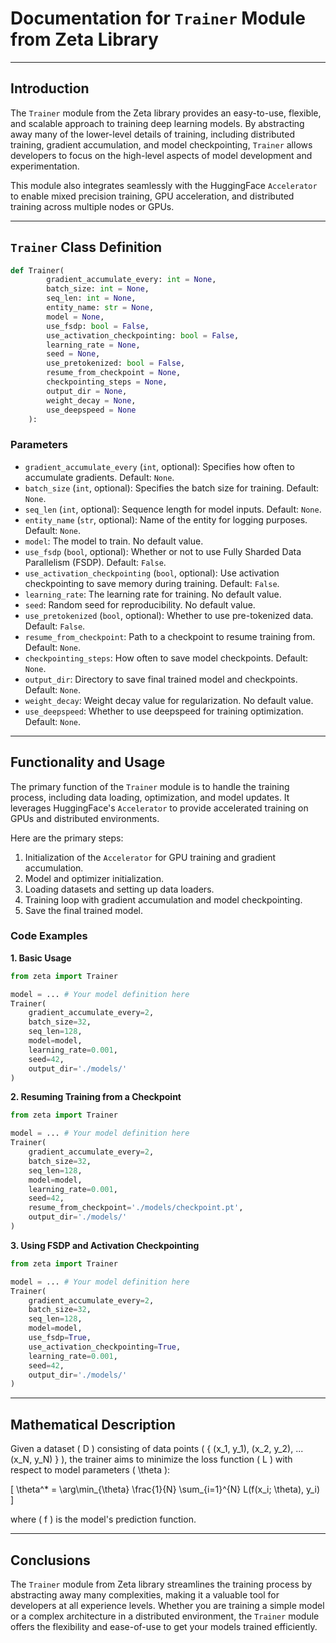 # Documentation for `Trainer` Module from Zeta Library

---

## Introduction

The `Trainer` module from the Zeta library provides an easy-to-use, flexible, and scalable approach to training deep learning models. By abstracting away many of the lower-level details of training, including distributed training, gradient accumulation, and model checkpointing, `Trainer` allows developers to focus on the high-level aspects of model development and experimentation.

This module also integrates seamlessly with the HuggingFace `Accelerator` to enable mixed precision training, GPU acceleration, and distributed training across multiple nodes or GPUs.

---

## `Trainer` Class Definition

```python
def Trainer(
        gradient_accumulate_every: int = None, 
        batch_size: int = None, 
        seq_len: int = None,
        entity_name: str = None,
        model = None,
        use_fsdp: bool = False,
        use_activation_checkpointing: bool = False,
        learning_rate = None,
        seed = None,
        use_pretokenized: bool = False,
        resume_from_checkpoint = None,
        checkpointing_steps = None,
        output_dir = None,
        weight_decay = None,
        use_deepspeed = None
    ):
```

### Parameters

- `gradient_accumulate_every` (`int`, optional): Specifies how often to accumulate gradients. Default: `None`.
- `batch_size` (`int`, optional): Specifies the batch size for training. Default: `None`.
- `seq_len` (`int`, optional): Sequence length for model inputs. Default: `None`.
- `entity_name` (`str`, optional): Name of the entity for logging purposes. Default: `None`.
- `model`: The model to train. No default value.
- `use_fsdp` (`bool`, optional): Whether or not to use Fully Sharded Data Parallelism (FSDP). Default: `False`.
- `use_activation_checkpointing` (`bool`, optional): Use activation checkpointing to save memory during training. Default: `False`.
- `learning_rate`: The learning rate for training. No default value.
- `seed`: Random seed for reproducibility. No default value.
- `use_pretokenized` (`bool`, optional): Whether to use pre-tokenized data. Default: `False`.
- `resume_from_checkpoint`: Path to a checkpoint to resume training from. Default: `None`.
- `checkpointing_steps`: How often to save model checkpoints. Default: `None`.
- `output_dir`: Directory to save final trained model and checkpoints. Default: `None`.
- `weight_decay`: Weight decay value for regularization. No default value.
- `use_deepspeed`: Whether to use deepspeed for training optimization. Default: `None`.

---

## Functionality and Usage

The primary function of the `Trainer` module is to handle the training process, including data loading, optimization, and model updates. It leverages HuggingFace's `Accelerator` to provide accelerated training on GPUs and distributed environments.

Here are the primary steps:

1. Initialization of the `Accelerator` for GPU training and gradient accumulation.
2. Model and optimizer initialization.
3. Loading datasets and setting up data loaders.
4. Training loop with gradient accumulation and model checkpointing.
5. Save the final trained model.

### Code Examples

**1. Basic Usage**

```python
from zeta import Trainer

model = ... # Your model definition here
Trainer(
    gradient_accumulate_every=2,
    batch_size=32,
    seq_len=128,
    model=model,
    learning_rate=0.001,
    seed=42,
    output_dir='./models/'
)
```

**2. Resuming Training from a Checkpoint**

```python
from zeta import Trainer

model = ... # Your model definition here
Trainer(
    gradient_accumulate_every=2,
    batch_size=32,
    seq_len=128,
    model=model,
    learning_rate=0.001,
    seed=42,
    resume_from_checkpoint='./models/checkpoint.pt',
    output_dir='./models/'
)
```

**3. Using FSDP and Activation Checkpointing**

```python
from zeta import Trainer

model = ... # Your model definition here
Trainer(
    gradient_accumulate_every=2,
    batch_size=32,
    seq_len=128,
    model=model,
    use_fsdp=True,
    use_activation_checkpointing=True,
    learning_rate=0.001,
    seed=42,
    output_dir='./models/'
)
```

---

## Mathematical Description

Given a dataset \( D \) consisting of data points \( \{ (x_1, y_1), (x_2, y_2), ... (x_N, y_N) \} \), the trainer aims to minimize the loss function \( L \) with respect to model parameters \( \theta \):

\[ \theta^* = \arg\min_{\theta} \frac{1}{N} \sum_{i=1}^{N} L(f(x_i; \theta), y_i) \]



where \( f \) is the model's prediction function.

---

## Conclusions

The `Trainer` module from Zeta library streamlines the training process by abstracting away many complexities, making it a valuable tool for developers at all experience levels. Whether you are training a simple model or a complex architecture in a distributed environment, the `Trainer` module offers the flexibility and ease-of-use to get your models trained efficiently.
